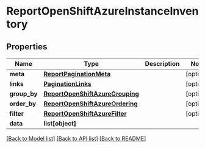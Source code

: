 # ReportOpenShiftAzureInstanceInventory

## Properties
Name | Type | Description | Notes
------------ | ------------- | ------------- | -------------
**meta** | [**ReportPaginationMeta**](ReportPaginationMeta.md) |  | [optional] 
**links** | [**PaginationLinks**](PaginationLinks.md) |  | [optional] 
**group_by** | [**ReportOpenShiftAzureGrouping**](ReportOpenShiftAzureGrouping.md) |  | [optional] 
**order_by** | [**ReportOpenShiftAzureOrdering**](ReportOpenShiftAzureOrdering.md) |  | [optional] 
**filter** | [**ReportOpenShiftAzureFilter**](ReportOpenShiftAzureFilter.md) |  | [optional] 
**data** | **list[object]** |  | 

[[Back to Model list]](../README.md#documentation-for-models) [[Back to API list]](../README.md#documentation-for-api-endpoints) [[Back to README]](../README.md)



